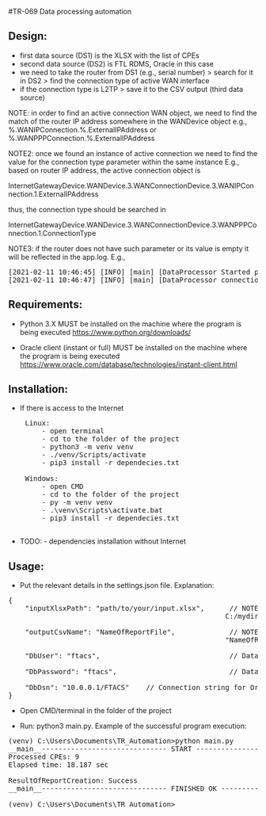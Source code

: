 #TR-069 Data processing automation

Design:
---
- first data source (DS1) is the XLSX with the list of CPEs
- second data source (DS2) is FTL RDMS, Oracle in this case
- we need to take the router from DS1 (e.g., serial number) > search for it in DS2 > find the connection type of active WAN interface
- if the connection type is L2TP > save it to the CSV output (third data source)

NOTE: in order to find an active connection WAN object, we need to find the match of the router IP address somewhere in the WANDevice object
e.g., %.WANIPConnection.%.ExternalIPAddress or %.WANPPPConnection.%.ExternalIPAddress

NOTE2: once we found an instance of active connection we need to find the value for the connection type parameter within the same instance
E.g., based on router IP address, the active connection object is

InternetGatewayDevice.WANDevice.3.WANConnectionDevice.3.WANIPConnection.1.ExternalIPAddress

thus, the connection type should be searched in

InternetGatewayDevice.WANDevice.3.WANConnectionDevice.3.WANPPPConnection.1.ConnectionType

NOTE3: if the router does not have such parameter or its value is empty it will be reflected in the app.log. E.g.,

<pre>
[2021-02-11 10:46:45] [INFO] [main] [DataProcessor Started processing data for cpeId=16090] [getConnectionType]
[2021-02-11 10:46:47] [INFO] [main] [DataProcessor connectionTypeParameter=None or empty] [getConnectionType]
</pre>

Requirements:
---

- Python 3.X MUST be installed on the machine where the program is being executed
https://www.python.org/downloads/

- Oracle client (instant or full) MUST be installed on the machine where the program is being executed
https://www.oracle.com/database/technologies/instant-client.html

Installation:
---    
- If there is access to the Internet
<pre>
    Linux:
        - open terminal
        - cd to the folder of the project
        - python3 -m venv venv
        - ./venv/Scripts/activate
        - pip3 install -r dependecies.txt
       
    Windows:
        - open CMD
        - cd to the folder of the project
        - py -m venv venv
        - .\venv\Scripts\activate.bat
        - pip3 install -r dependecies.txt
        
</pre>

- TODO: - dependencies installation without Internet

Usage:
---

- Put the relevant details in the settings.json file. Explanation:

<pre>
{
    "inputXlsxPath": "path/to/your/input.xlsx",      // NOTE: on Windows you might need to use the unix-like style of paths e.g.,
                                                    C:/mydir

    "outputCsvName": "NameOfReportFile",             // NOTE: do NOT put file extension here. The report will be saved as
                                                    "NameOfReportFile_MM_DD_HH-MM-SS.csv"

    "DbUser": "ftacs",                               // Database user

    "DbPassword": "ftacs",                           // Database password

    "DbDsn": "10.0.0.1/FTACS"    // Connection string for Oracle must be in format "IP_OR_HOSTNAME/ORACLE_SID"
}
</pre>

- Open CMD/terminal in the folder of the project

- Run: python3 main.py. Example of the successful program execution:

<pre>
(venv) C:\Users\Documents\TR_Automation>python main.py
__main__------------------------------ START ------------------------------
Processed CPEs: 9
Elapsed time: 18.187 sec

ResultOfReportCreation: Success
__main__------------------------------ FINISHED OK ------------------------------

(venv) C:\Users\Documents\TR_Automation>
</pre>
